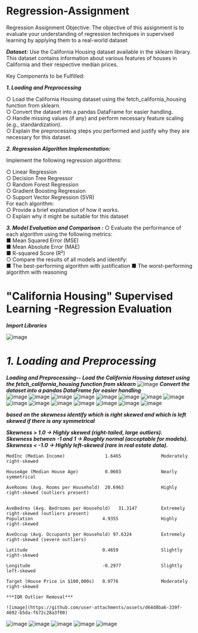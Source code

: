 # Regression-Assignment
Regression Assignment Objective:  The objective of this assignment is to evaluate your understanding of regression techniques in supervised learning by applying them to a real-world dataset  

***Dataset:***
Use the California Housing dataset available in the sklearn library. This dataset contains information about various features of houses in California and their respective median prices.   

Key Components to be Fulfilled:  

***1.	Loading and Preprocessing***

○	Load the California Housing dataset using the fetch_california_housing function from sklearn.  
○	Convert the dataset into a pandas DataFrame for easier handling.  
○	Handle missing values (if any) and perform necessary feature scaling (e.g., standardization).  
○	Explain the preprocessing steps you performed and justify why they are necessary for this dataset.  

***2.	Regression Algorithm Implementation:***  

 Implement the following regression algorithms:  

○	Linear Regression  
○	Decision Tree Regressor  
○	Random Forest Regression  
○	Gradient Boosting Regression  
○	Support Vector Regression (SVR)  
 For each algorithm:  
○	Provide a brief explanation of how it works.  
○	Explain why it might be suitable for this dataset  


***3.	Model Evaluation and Comparison :***
○	Evaluate the performance of each algorithm using the following metrics:  
■	Mean Squared Error (MSE)  
■	Mean Absolute Error (MAE)  
■	R-squared Score (R²)  
○	Compare the results of all models and identify:  
■	The best-performing algorithm with justification 
■	The worst-performing algorithm with reasoning  

# "California Housing" Supervised Learning -Regression Evaluation

***Import Libraries***

![image](https://github.com/user-attachments/assets/16871e51-dd13-4cdc-993a-8bc0db9ae7e8)  
# ***1.	Loading and Preprocessing*** 

***Loading and Preprocessing--
Load the California Housing dataset using the fetch_california_housing function from sklearn***
![image](https://github.com/user-attachments/assets/0de773ba-cade-468b-82fa-b0bb33a29387)
***Convert the dataset into a pandas DataFrame for easier handling***  
![image](https://github.com/user-attachments/assets/2e2be332-dba1-4e61-9eed-81b6a2c866d9)
![image](https://github.com/user-attachments/assets/1ce19c10-62c1-4e04-bd5c-06f23d6012d1)
![image](https://github.com/user-attachments/assets/38343c1a-583a-4192-b8ae-6dfe1ba8a427)
![image](https://github.com/user-attachments/assets/655e6e42-b592-45f6-9212-2238315e1c91)
![image](https://github.com/user-attachments/assets/c3dcf6fa-afc9-495f-8529-2e38af15dcff)
![image](https://github.com/user-attachments/assets/1f75ddb6-9e35-477c-bd49-69ef9da113f2)
![image](https://github.com/user-attachments/assets/ff1b6052-2a57-446a-b832-5474bbc7720f)
![image](https://github.com/user-attachments/assets/b5eed6ab-fd7b-4621-a474-54df3b67544e)
![image](https://github.com/user-attachments/assets/283afcbc-ffae-41f5-a11f-6beb0dc46503)
![image](https://github.com/user-attachments/assets/f8a855ed-441c-41b7-b6f8-31c9b5dc8c08)
![image](https://github.com/user-attachments/assets/78616ff5-670d-4ec7-8351-1e1889d062c5)
![image](https://github.com/user-attachments/assets/84f949dd-af3e-4e7b-929f-f1298865c742)
![image](https://github.com/user-attachments/assets/b2eff3c8-bbb4-4a01-a72a-f9f207470de1)
![image](https://github.com/user-attachments/assets/e71858bb-c142-487b-87dc-766707ef032f)
![image](https://github.com/user-attachments/assets/f6a3fb86-7a22-4aef-a47f-798e8fe1bbd5)

***based on the skewness identify which is right skewed and which is left skewed if there is any symmetrical***   

***Skewness >               1.0 →              Highly skewed (right-tailed, large outliers).***  
 ***Skewness between      -1 and 1 →            Roughly normal (acceptable for models).***  
 ***Skewness <             -1.0 →               Highly left-skewed (rare in real estate data).***
    
    
    
    
    
    MedInc (Median Income)            	 1.6465          	  Moderately right-skewed  

    HouseAge (Median House Age)     	 0.0603	              Nearly symmetrical  

    AveRooms (Avg. Rooms per Household)	 20.6963	          Highly right-skewed (outliers present)


    AveBedrms (Avg. Bedrooms per Household)	  31.3147         Extremely right-skewed (outliers present)
    Population                      	4.9355                Highly right-skewed
    
    AveOccup (Avg. Occupants per Household)	97.6324	          Extremely right-skewed (severe outliers)
    
    Latitude	                        0.4659	              Slightly right-skewed
    
    Longitude	                        -0.2977	              Slightly left-skewed
    
    Target (House Price in $100,000s)	0.9776	              Moderately right-skewed

    ***IQR Outlier Removal***

    ![image](https://github.com/user-attachments/assets/d64d8ba6-339f-4692-b5da-f672c28a3f00)
![image](https://github.com/user-attachments/assets/5c32a172-312f-4a5e-a2d4-752a19b5cff4)
![image](https://github.com/user-attachments/assets/02db5d64-d07b-4a55-8037-e35c365239da)
![image](https://github.com/user-attachments/assets/9fb37c23-4e87-4958-bde7-5b291263f986)
![image](https://github.com/user-attachments/assets/5ece598f-595a-4846-b61a-73abc3bbc763)
![image](https://github.com/user-attachments/assets/7e4fa470-5f83-4e9b-8b93-ae626be49ff8)



